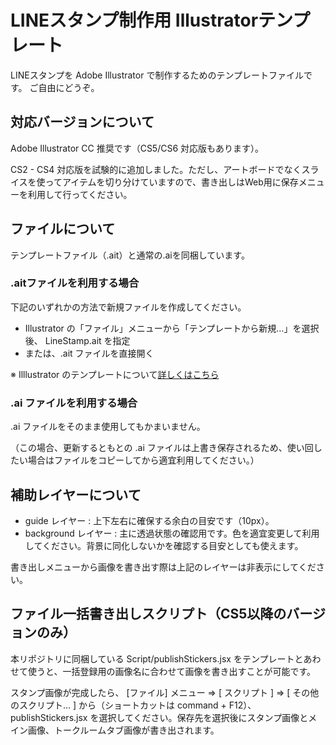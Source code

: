 LINEスタンプ制作用 Illustratorテンプレート
===========================

LINEスタンプを Adobe Illustrator で制作するためのテンプレートファイルです。
ご自由にどうぞ。

## 対応バージョンについて
Adobe Illustrator CC 推奨です（CS5/CS6 対応版もあります）。

CS2 - CS4 対応版を試験的に追加しました。ただし、アートボードでなくスライスを使ってアイテムを切り分けていますので、書き出しはWeb用に保存メニューを利用して行ってください。

## ファイルについて
テンプレートファイル（.ait）と通常の.aiを同梱しています。

### .aitファイルを利用する場合
下記のいずれかの方法で新規ファイルを作成してください。
+ Illustrator の「ファイル」メニューから「テンプレートから新規…」を選択後、 LineStamp.ait を指定
+ または、.ait ファイルを直接開く

※ Illlustrator のテンプレートについて[詳しくはこちら](http://helpx.adobe.com/jp/illustrator/kb/4287.html#main_B______________________)

### .ai ファイルを利用する場合
.ai ファイルをそのまま使用してもかまいません。

（この場合、更新するともとの .ai ファイルは上書き保存されるため、使い回したい場合はファイルをコピーしてから適宜利用してください。）

## 補助レイヤーについて
+ guide レイヤー : 上下左右に確保する余白の目安です（10px）。
+ background レイヤー : 主に透過状態の確認用です。色を適宜変更して利用してください。背景に同化しないかを確認する目安としても使えます。

書き出しメニューから画像を書き出す際は上記のレイヤーは非表示にしてください。

## ファイル一括書き出しスクリプト（CS5以降のバージョンのみ）
本リポジトリに同梱している Script/publishStickers.jsx をテンプレートとあわせて使うと、一括登録用の画像名に合わせて画像を書き出すことが可能です。

スタンプ画像が完成したら、 [ファイル] メニュー ⇒ [ スクリプト ] ⇒ [ その他のスクリプト… ] から（ショートカットは command + F12）、 publishStickers.jsx を選択してください。保存先を選択後にスタンプ画像とメイン画像、トークルームタブ画像が書き出されます。